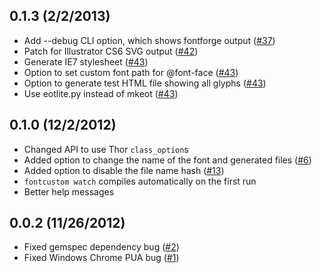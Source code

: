## 0.1.3 (2/2/2013)
* Add --debug CLI option, which shows fontforge output ([#37](https://github.com/FontCustom/fontcustom/issues/37))
* Patch for Illustrator CS6 SVG output ([#42](https://github.com/FontCustom/fontcustom/pull/42))
* Generate IE7 stylesheet ([#43](https://github.com/FontCustom/fontcustom/pull/43))
* Option to set custom font path for @font-face ([#43](https://github.com/FontCustom/fontcustom/pull/43))
* Option to generate test HTML file showing all glyphs ([#43](https://github.com/FontCustom/fontcustom/pull/43))
* Use eotlite.py instead of mkeot ([#43](https://github.com/FontCustom/fontcustom/pull/43))

## 0.1.0 (12/2/2012)

* Changed API to use Thor `class_option`s
* Added option to change the name of the font and generated files ([#6](https://github.com/FontCustom/fontcustom/issues/6))
* Added option to disable the file name hash ([#13](https://github.com/FontCustom/fontcustom/issues/13))
* `fontcustom watch` compiles automatically on the first run
* Better help messages

## 0.0.2 (11/26/2012)

* Fixed gemspec dependency bug ([#2](https://github.com/FontCustom/fontcustom/pull/2))
* Fixed Windows Chrome PUA bug ([#1](https://github.com/FontCustom/fontcustom/issues/1))
